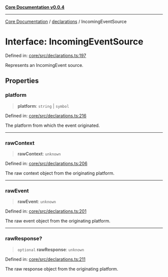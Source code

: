 [**Core Documentation v0.0.4**](../../README.md)

***

[Core Documentation](../../modules.md) / [declarations](../README.md) / IncomingEventSource

# Interface: IncomingEventSource

Defined in: [core/src/declarations.ts:197](https://github.com/stonemjs/core/blob/93efe04ef1a71ad6f49c3b315da54d45ace50f23/src/declarations.ts#L197)

Represents an IncomingEvent source.

## Properties

### platform

> **platform**: `string` \| `symbol`

Defined in: [core/src/declarations.ts:216](https://github.com/stonemjs/core/blob/93efe04ef1a71ad6f49c3b315da54d45ace50f23/src/declarations.ts#L216)

The platform from which the event originated.

***

### rawContext

> **rawContext**: `unknown`

Defined in: [core/src/declarations.ts:206](https://github.com/stonemjs/core/blob/93efe04ef1a71ad6f49c3b315da54d45ace50f23/src/declarations.ts#L206)

The raw context object from the originating platform.

***

### rawEvent

> **rawEvent**: `unknown`

Defined in: [core/src/declarations.ts:201](https://github.com/stonemjs/core/blob/93efe04ef1a71ad6f49c3b315da54d45ace50f23/src/declarations.ts#L201)

The raw event object from the originating platform.

***

### rawResponse?

> `optional` **rawResponse**: `unknown`

Defined in: [core/src/declarations.ts:211](https://github.com/stonemjs/core/blob/93efe04ef1a71ad6f49c3b315da54d45ace50f23/src/declarations.ts#L211)

The raw response object from the originating platform.
